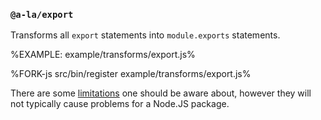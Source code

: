 
### `@a-la/export`

Transforms all `export` statements into `module.exports` statements.

%EXAMPLE: example/transforms/export.js%

%FORK-js src/bin/register example/transforms/export.js%

There are some [limitations](https://github.com/a-la/export#limitations) one should be aware about, however they will not typically cause problems for a Node.JS package.

<!-- There are some limitations, such as: -->

<!-- - When a default is exported along with named exports, `module.exports` will be bound to the default, and named exports will become properties of the default object. This means a default cannot be a primitive such as number, string or boolean.
- When a default is a function, in strict mode it will not be possible to assign some properties to it, e.g., name. Therefore it is impossible to do something like: -->